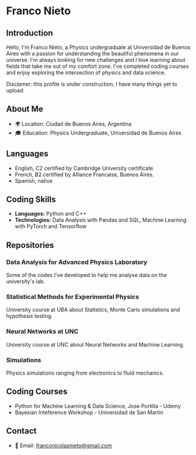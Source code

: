 
<!--
### Hi there 👋

**FrancoN28/FrancoN28** is a ✨ _special_ ✨ repository because its `README.md` (this file) appears on your GitHub profile.

Here are some ideas to get you started:

- 🔭 I’m currently working on ...
- 🌱 I’m currently learning ...
- 👯 I’m looking to collaborate on ...
- 🤔 I’m looking for help with ...
- 💬 Ask me about ...
- 📫 How to reach me: ...
- 😄 Pronouns: ...
- ⚡ Fun fact: ...
-->

# Franco Nieto

## Introduction
Hello, I'm Franco Nieto, a Physics undergraduate at Universidad de Buenos Aires with a passion for understanding the beautiful phenomena in our universe. I'm always looking for new challenges and I love learning about fields that take me out of my comfort zone. I've completed coding courses and enjoy exploring the intersection of physics and data science.

Disclamer: this profile is under construction, I have many things yet to upload. 

## About Me
- 🌍 Location: Ciudad de Buenos Aires, Argentina
- 🎓 Education: Physics Undergraduate, Universidad de Buenos Aires

## Languages
- English, C2 certified by Cambridge University certificate
- French, B2 certified by Alliance Francaise, Buenos Aires.
- Spanish, native

## Coding Skills
- **Languages:** Python and C++
- **Technologies:** Data Analysis with Pandas and SQL, Machine Learning with PyTorch and Tensorflow

## Repositories
### Data Analysis for Advanced Physics Laboratory
Some of the codes I've developed to help me analyse data on the university's lab.

<!--GitHub Repository: [Link to the GitHub repository]-->

### Statistical Methods for Experimental Physics
University course at UBA about Statistics, Monte Carlo simulations and hypothesis testing.

<!--GitHub Repository: [Link to the GitHub repository]-->

### Neural Networks at UNC
University course at UNC about Neural Networks and Machine Learning.

<!--GitHub Repository: [Link to the GitHub repository]-->

### Simulations
Physics simulations ranging from electronics to fluid mechanics.

<!--GitHub Repository: [Link to the GitHub repository]-->

## Coding Courses
- Python for Machine Learning & Data Science, Jose Portilla - Udemy
- Bayesian Inteference Workshop - Universidad de San Martín

## Contact
- 📧 Email: franconicolasnieto@gmail.com  
<!--- 🐦 Twitter: [@YourTwitterHandle]-->

